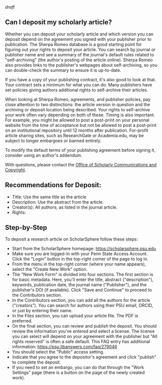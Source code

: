 *draft*

## Can I deposit my scholarly article?

Whether you can deposit your scholarly article and which version you can deposit depend on the agreement you signed with your publisher prior to publication.
The Sherpa Romeo database is a good starting point for figuring out your rights to deposit your article. You can search by journal or publisher name and see a summary of the journal's default rules related to "self-archiving" (the author's posting of the article online). Sherpa Romeo also provides links to the publisher's webpages about self-archiving, so you can double-check the summary to ensure it is up-to-date.

If you have a copy of your publishing contract, it's also good to look at that. Your contract sets a minimum for what you can do. Many publishers have set policies giving authors additional rights to self-archive their articles.

When looking at Sherpa Romeo, agreements, and publisher policies, pay close attention to two distinctions: the article version in question and the archiving or deposit location being described. Your rights to self-archive your work often vary depending on both of these. Timing is also important. For example, you might be allowed to post a post-print on your personal website from the time of acceptance but not be allowed to post a post-print on an institutional repository until 12 months after publication. For-profit article sharing sites, such as ResearchGate or Academia.edu, may be subject to longer embargoes or banned entirely.

To modify the default terms of your publishing agreement before signing it, consider using an author's addendum.

With questions, please contact the [Office of Scholarly Communications and Copyright](https://libraries.psu.edu/services/scholarly-publishing-services/contact-copyright-publishing-and-open-access).

## Recommendations for Deposit:

- Title: Use the same title as the article
- Description: Use the abstract from the article. 
- Creator(s): All authors, as listed in the journal article.
- Rights: 

## Step-by-Step

To deposit a research article on ScholarSphere follow these steps:

- Start from the ScholarSphere homepage: https://scholarsphere.psu.edu
- Make sure you are logged-in with your Penn State Access Account. Click the "Login" button in the top-right corner of the page to log in.
- From the menu in the top-right corner (where your name appears), select the "Create New Work" option.
- The "New Work Form" is divided into four sections. The first section is for basic metadata. Here, you'll enter the title, abstract ("description"), keywords, publication date, the journal name ("Publisher"), and the publisher's DOI (if available). Click "Save and Continue" to proceed to the Contributors section. 
- In the Contributors section, you can add all the authors for the article ("creators"). You can search for authors using their PSU email, ORCID, or just by entering their name. 
- In the Files section, you can upload your article file. The PDF is preferred.
- On the final section, you can review and publish the deposit. You should review the information you've entered and select a license. The license you can select will depend on your agreement with the publisher but "All rights reserved" is often a safe default. This FAQ entry has additional information: https://psu.libanswers.com/faq/279046
- You should select the "Public" access setting.
- Indicate that you agree to the depositor's agreement and click "publish" to complete the deposit. 
- If you need to set an embargo, you can do that through the "Work Settings" page (there is a button on the page of the newly created work).